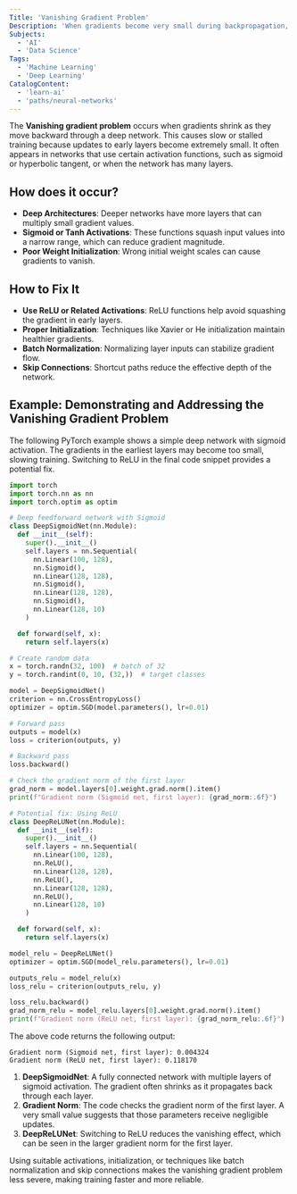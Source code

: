 ```yaml
---
Title: 'Vanishing Gradient Problem'
Description: 'When gradients become very small during backpropagation, slowing or halting the training process.'
Subjects:
  - 'AI'
  - 'Data Science'
Tags:
  - 'Machine Learning'
  - 'Deep Learning'
CatalogContent:
  - 'learn-ai'
  - 'paths/neural-networks'
---
```


The **Vanishing gradient problem** occurs when gradients shrink as they move backward through a deep network. This causes slow or stalled training because updates to early layers become extremely small. It often appears in networks that use certain activation functions, such as sigmoid or hyperbolic tangent, or when the network has many layers.

## How does it occur?

- **Deep Architectures**: Deeper networks have more layers that can multiply small gradient values.
- **Sigmoid or Tanh Activations**: These functions squash input values into a narrow range, which can reduce gradient magnitude.
- **Poor Weight Initialization**: Wrong initial weight scales can cause gradients to vanish.

## How to Fix It

- **Use ReLU or Related Activations**: ReLU functions help avoid squashing the gradient in early layers.
- **Proper Initialization**: Techniques like Xavier or He initialization maintain healthier gradients.
- **Batch Normalization**: Normalizing layer inputs can stabilize gradient flow.
- **Skip Connections**: Shortcut paths reduce the effective depth of the network.

## Example: Demonstrating and Addressing the Vanishing Gradient Problem

The following PyTorch example shows a simple deep network with sigmoid activation. The gradients in the earliest layers may become too small, slowing training. Switching to ReLU in the final code snippet provides a potential fix.

```python
import torch
import torch.nn as nn
import torch.optim as optim

# Deep feedforward network with Sigmoid
class DeepSigmoidNet(nn.Module):
  def __init__(self):
    super().__init__()
    self.layers = nn.Sequential(
      nn.Linear(100, 128),
      nn.Sigmoid(),
      nn.Linear(128, 128),
      nn.Sigmoid(),
      nn.Linear(128, 128),
      nn.Sigmoid(),
      nn.Linear(128, 10)
    )

  def forward(self, x):
    return self.layers(x)

# Create random data
x = torch.randn(32, 100)  # batch of 32
y = torch.randint(0, 10, (32,))  # target classes

model = DeepSigmoidNet()
criterion = nn.CrossEntropyLoss()
optimizer = optim.SGD(model.parameters(), lr=0.01)

# Forward pass
outputs = model(x)
loss = criterion(outputs, y)

# Backward pass
loss.backward()

# Check the gradient norm of the first layer
grad_norm = model.layers[0].weight.grad.norm().item()
print(f"Gradient norm (Sigmoid net, first layer): {grad_norm:.6f}")

# Potential fix: Using ReLU
class DeepReLUNet(nn.Module):
  def __init__(self):
    super().__init__()
    self.layers = nn.Sequential(
      nn.Linear(100, 128),
      nn.ReLU(),
      nn.Linear(128, 128),
      nn.ReLU(),
      nn.Linear(128, 128),
      nn.ReLU(),
      nn.Linear(128, 10)
    )

  def forward(self, x):
    return self.layers(x)

model_relu = DeepReLUNet()
optimizer = optim.SGD(model_relu.parameters(), lr=0.01)

outputs_relu = model_relu(x)
loss_relu = criterion(outputs_relu, y)

loss_relu.backward()
grad_norm_relu = model_relu.layers[0].weight.grad.norm().item()
print(f"Gradient norm (ReLU net, first layer): {grad_norm_relu:.6f}")
```

The above code returns the following output:

```shell
Gradient norm (Sigmoid net, first layer): 0.004324
Gradient norm (ReLU net, first layer): 0.118170
```

1. **DeepSigmoidNet**: A fully connected network with multiple layers of sigmoid activation. The gradient often shrinks as it propagates back through each layer.
2. **Gradient Norm**: The code checks the gradient norm of the first layer. A very small value suggests that those parameters receive negligible updates.
3. **DeepReLUNet**: Switching to ReLU reduces the vanishing effect, which can be seen in the larger gradient norm for the first layer.

Using suitable activations, initialization, or techniques like batch normalization and skip connections makes the vanishing gradient problem less severe, making training faster and more reliable.

